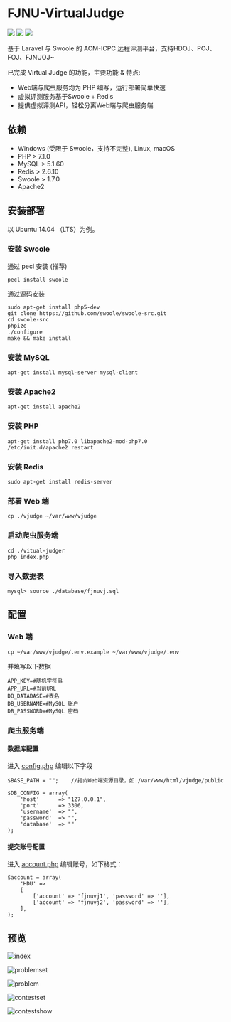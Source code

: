 # FJNU-VirtualJudge

![](https://img.shields.io/badge/release-v1.0.1-brightgreen.svg) ![](https://img.shields.io/badge/PHP-%3E7.1.0-blue.svg) ![](https://img.shields.io/badge/license-GPL-blue.svg)

基于 Laravel 与 Swoole 的 ACM-ICPC 远程评测平台，支持HDOJ、POJ、FOJ、FJNUOJ~

已完成 Virtual Judge 的功能，主要功能 & 特点:

- Web端与爬虫服务均为 PHP 编写，运行部署简单快速
- 虚拟评测服务基于Swoole + Redis
- 提供虚拟评测API，轻松分离Web端与爬虫服务端

## 依赖
* Windows (受限于 Swoole，支持不完整), Linux, macOS
* PHP > 7.1.0
* MySQL > 5.1.60
* Redis > 2.6.10
* Swoole > 1.7.0
* Apache2

## 安装部署
以 Ubuntu 14.04 （LTS）为例。

### 安装 Swoole

通过 pecl 安装 (推荐)

    pecl install swoole

通过源码安装

    sudo apt-get install php5-dev
    git clone https://github.com/swoole/swoole-src.git
    cd swoole-src
    phpize
    ./configure
    make && make install

### 安装 MySQL

    apt-get install mysql-server mysql-client

### 安装 Apache2

    apt-get install apache2

### 安装 PHP

	apt-get install php7.0 libapache2-mod-php7.0
	/etc/init.d/apache2 restart

### 安装 Redis

	sudo apt-get install redis-server

### 部署 Web 端

	cp ./vjudge ~/var/www/vjudge

### 启动爬虫服务端

	cd ./vitual-judger
	php index.php

### 导入数据表

	mysql> source ./database/fjnuvj.sql

## 配置

### Web 端
	cp ~/var/www/vjudge/.env.example ~/var/www/vjudge/.env

并填写以下数据

	APP_KEY=#随机字符串
	APP_URL=#当前URL
	DB_DATABASE=#表名
	DB_USERNAME=#MySQL 账户
	DB_PASSWORD=#MySQL 密码

### 爬虫服务端

#### 数据库配置

进入 [config.php](virtual-judger/config.php) 编辑以下字段

	$BASE_PATH = ""; 	//指向Web端资源目录，如 /var/www/html/vjudge/public
	
	$DB_CONFIG = array(
	    'host'      => "127.0.0.1",
	    'port'      => 3306,
	    'username'  => "",
	    'password'  => "",
	    'database'  => ""
	);

#### 提交账号配置

进入 [account.php](virtual-judger/account.php) 编辑账号，如下格式：

	$account = array(
	    'HDU' => 
	    [
	        ['account' => 'fjnuvj1', 'password' => ''],
	        ['account' => 'fjnuvj2', 'password' => ''],
	    ],
	);

## 预览
![index](http://7lrwu1.com1.z0.glb.clouddn.com/index.png)

![problemset](http://7lrwu1.com1.z0.glb.clouddn.com/problem.png)

![problem](http://7lrwu1.com1.z0.glb.clouddn.com/download.png)

![contestset](http://7lrwu1.com1.z0.glb.clouddn.com/contest.png)

![contestshow](http://7lrwu1.com1.z0.glb.clouddn.com/contest_show.png)
